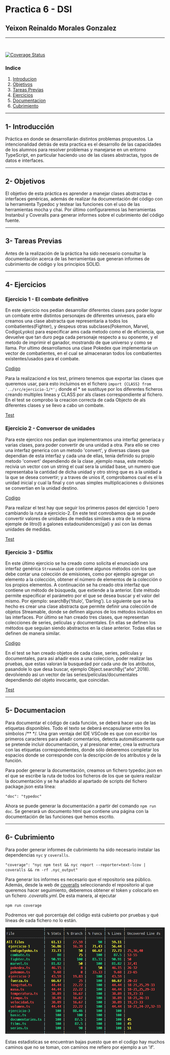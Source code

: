 # Practica 6 - DSI

## Yeixon Reinaldo Morales Gonzalez
---
<br>

[![Coverage Status](https://coveralls.io/repos/github/ULL-ESIT-INF-DSI-2021/ull-esit-inf-dsi-20-21-prct06-generics-solid-Yeixon98/badge.svg?branch=master)](https://coveralls.io/github/ULL-ESIT-INF-DSI-2021/ull-esit-inf-dsi-20-21-prct06-generics-solid-Yeixon98?branch=master)

### Indice
1. [Introducion](Intro)
2. [Objetivos](Obj)
3. [Tareas Previas](TP)
4. [Ejercicios](Ejer)
5. [Documentacion](Docs)
6. [Cubrimiento](Cover)

***

## 1- Introducción <a name="Intro"></a>

Práctica en donde se desarrollarán distintos problemas propuestos. La intencionalidad detrás de esta practica es el desarrollo de las capacidades de los alumnos para resolver problemas y manejarse en un entorno TypeScript, en particular haciendo uso de las clases abstractas, typos de datos e interfaces.

***
## 2- Objetivos <a name="Obj"></a>

El objetivo de esta práctica es aprender a manejar clases abstractas e interfaces genéricas, además de realizar ña documentación del código con la herramienta Typedoc y testear las funciones con el uso de las herramientas mocha y chai. Por último configuraremos las herramientas Instanbul y Coveralls para generar informes sobre el cubrimiento del código fuente.

***
## 3- Tareas Previas <a name="TP"></a>

Antes de la realización de la práctica ha sido necesario consultar la documentación acerca de las herramientas que generan informes de cubrimiento de código y los principios SOLID.

***
## 4- Ejercicios <a name="Ejer"></a>

### Ejercicio 1 - El combate definitivo

En este ejercicio nos pedian desarrollar diferentes clases para poder lograr un combate entre distintos personajes de diferentes univesos, para ello creamos una clase abstracta
que representaria a todos los combatientes(Fighter), y despeus otras subclases(Pokemon, Marvel, CodigoLyoko) para especificar ams cada metodo como el de eficiencia, que devuelve que tan duro pega cada personaje respecto a su oponente, y el metodo de imprimir el ganador, mostrando de que universo y como se llama.
Por ultimo desarrollamos una clase Pokedex que implementaria un vector de combatientes, en el cual se almacenaran todos los combatientes existentes/usados para el combate.

[Codigo](https://github.com/ULL-ESIT-INF-DSI-2021/ull-esit-inf-dsi-20-21-prct06-generics-solid-Yeixon98/tree/master/src/ejercicio-1)

Para la realizaciond e los test, primero tenemos que exportar las clases que queremos usar, para esto incluimos en el fichero ```import {CLASS} from '../src/ejercicio-1/*';```
donde el * se sustituye por los diferentes ficheros creando multiples lineas y CLASS por als clases correspondiente al fichero. En el test se comprobo la creacion correcta de cada Objecto de als diferentes clases y se llevo a cabo un combate.

[Test](https://github.com/ULL-ESIT-INF-DSI-2021/ull-esit-inf-dsi-20-21-prct06-generics-solid-Yeixon98/blob/master/tests/ejercicio-1.spec.ts)

### Ejercicio 2 - Conversor de unidades

Para este ejercico nos pedian que implementramos una interfaz generiaca y varias clases, para poder convertir de una unidad a otra.
Para ello se creo una interfaz generica con un metodo 'convert', y diversas clases que dependian de esta interfaz y cada una de ellas,
tenia definido su propio metodo 'convert' dependiendo de la clase ,ejemplo masa, este metodo recivia un vector con un string el cual sera la unidad base, un numero que representaba la cantidad de dicha unidad y otro string que es a la unidad a la que se desea convertir; y a traves de unios if, comprobamos cual es el la unidad inicial y cual la final y con unas simples multiplicaciones o divisiones se convertian en la unidad destino.

[Codigo](https://github.com/ULL-ESIT-INF-DSI-2021/ull-esit-inf-dsi-20-21-prct06-generics-solid-Yeixon98/tree/master/src/ejercicio-2)

Para realizar el test hay que seguir los primeros pasos del ejercicio 1 pero cambiando la ruta a ejercicio-2.
En este test comrobamos que se puede convertir valores de unidades de medidas similaes a otra de la misma ejemple de litro(l) a galones estadounidences(gal) y asi con las demas unidades de medidas. 

[Test](https://github.com/ULL-ESIT-INF-DSI-2021/ull-esit-inf-dsi-20-21-prct06-generics-solid-Yeixon98/blob/master/tests/ejercicio-2.spec.ts)

### Ejercicio 3 - DSIflix

En este último ejercicio se ha creado como solicita el enunciado una interfaz genérica `Streamable` que contiene algunos métodos con los
que debe contar una colección de emisiones, como por ejemplo agregar un elemento a la colección, obtener el número de elementos de la 
colección o los propios elementos.
A continuación se ha creado otra interfaz que contiene un método de búsqueda, que extiende a la anterior. Este método permite especificar 
el parámetro por el que se desea buscar y el valor del mismo. Por ejemplo: searchBy(‘titulo’, ‘Darling’).
Lo siguiente que se ha hecho es crear una clase abstracta que permite definir una colección de objetos Streamable, donde se definen algunos de los métodos incluidos en las interfaces.
Por último se han creado tres clases, que representan colecciones de series, películas y documentales. En ellas se definen los métodos que seguían siendo abstractos en la clase anterior. Todas ellas se definen de manera similar.

[Codigo](https://github.com/ULL-ESIT-INF-DSI-2021/ull-esit-inf-dsi-20-21-prct06-generics-solid-Yeixon98/tree/master/src/ejercicio-3)

En el test se han creado objetos de cada clase, series, películas y documentales, para asi añadir esos a una coleccion, poder realizar las pruebas, que estas valoran la busquedad por cada uno de los atributos, pasandole lo que desa buscar, ejemplo Object.searchBy("año",2018). devolviendo asi un vector de las series/películas/documentales dependiendo del objeto invocante, que coincidan.

[Test](https://github.com/ULL-ESIT-INF-DSI-2021/ull-esit-inf-dsi-20-21-prct06-generics-solid-Yeixon98/blob/master/tests/ejercicio-3.spec.ts)

***
## 5- Documentacion <a name="Docs"></a>

Para documentar el código de cada función, se deberá hacer uso de las etiquetas disponibles. Todo el texto se deberá encapsularse entre los símbolos /** */. Una gran ventaja del IDE VSCode es que con escribir los primeros caracteres para añadir comentarios, detecta automáticamente que se pretende incluir documentación, y al presionar enter, crea la estructura con las etiquetas correspondientes, donde sólo deberemos completar los espacios donde se corresponde con la descripción de los atributos y de la función.

Para poder generar la documentación, creamos un fichero typedoc.json en el que se escribe la ruta de todos los ficheros de los que se quiera realizar la documentación y se ha añadido al apartado de scripts del fichero package.json esta línea:

```
"doc": "typedoc"
```

Ahora se puede generar la documentación a partir del comando `npm run doc`. Se generará un documento html que contiene una página con la documentación de las funciones que hemos escrito.

***
## 6- Cubrimiento <a name="Cover"></a>

Para poder generar informes de cubrimiento ha sido necesario instalar las dependencias `nyc` y `coveralls`.

```
"coverage": "nyc npm test && nyc report --reporter=text-lcov | coveralls && rm -rf .nyc_output"
```

Para generar los informes es necesario que el repositorio sea público. Además, desde la web de [coveralls](https://coveralls.io/) seleccionando el repositorio al que queremos hacer seguimiento, deberemos obtener el token y colocarlo en un fichero _.coveralls.yml_. De esta manera, al ejecutar

```
npm run coverage
```

Podremos ver qué porcentaje del código está cubierto por pruebas y qué líneas de cada fichero no lo están.

![Estadisticas de Cubrimiento](./assets/coveralls.PNG)

Estas estadisticas se encuentran bajas puesto que en el codigo hay muchos caminos que no se toman, con caminos me refiero por ejemplo a un 'if'.
